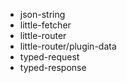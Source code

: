 - json-string
- little-fetcher
- little-router
- little-router/plugin-data
- typed-request
- typed-response
